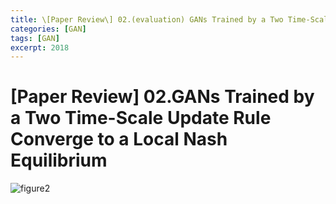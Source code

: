 ```yaml
---
title: \[Paper Review\] 02.(evaluation) GANs Trained by a Two Time-Scale Update Rule Converge to a Local Nash Equilibrium
categories: [GAN]
tags: [GAN]
excerpt: 2018
---
```


<script src="https://cdn.mathjax.org/mathjax/latest/MathJax.js?config=TeX-AMS-MML_HTMLorMML" type="text/javascript"></script>

# \[Paper Review\] 02.GANs Trained by a Two Time-Scale Update Rule Converge to a Local Nash Equilibrium

![figure2](/assets/img/gan/img113.png)

<br>


